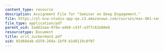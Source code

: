 ```yaml
---
content_type: resource
description: Assignment File for "Seminar on Deep Engagement."
file: https://ol-ocw-studio-app-qa.s3.amazonaws.com/courses/mas-961-seminar-on-deep-engagement-fall-2004/b5d68dabd15926da1bf9b1d8119c8f07_orit_zuckerman3.pdf
file_type: application/pdf
parent_uid: 5ad62aaa-97da-a4b8-c43f-a3ffc62e80e6
resourcetype: Document
title: orit_zuckerman3.pdf
uid: b5d68dab-d159-26da-1bf9-b1d8119c8f07
---
```

